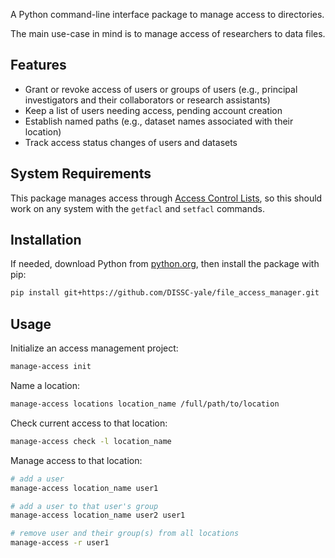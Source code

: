 A Python command-line interface package to manage access to directories.

The main use-case in mind is to manage access of researchers to data files.

## Features

- Grant or revoke access of users or groups of users (e.g., principal investigators and their collaborators or research assistants)
- Keep a list of users needing access, pending account creation
- Establish named paths (e.g., dataset names associated with their location)
- Track access status changes of users and datasets

## System Requirements

This package manages access through [Access Control Lists](https://linux.die.net/man/5/acl),
so this should work on any system with the `getfacl` and `setfacl` commands.

## Installation

If needed, download Python from [python.org](https://www.python.org/downloads), then install the package with pip:

```sh
pip install git+https://github.com/DISSC-yale/file_access_manager.git
```

## Usage

Initialize an access management project:

```sh
manage-access init
```

Name a location:

```sh
manage-access locations location_name /full/path/to/location
```

Check current access to that location:

```sh
manage-access check -l location_name
```

Manage access to that location:

```sh
# add a user
manage-access location_name user1

# add a user to that user's group
manage-access location_name user2 user1

# remove user and their group(s) from all locations
manage-access -r user1
```
